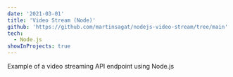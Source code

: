 ```yaml
---
date: '2021-03-01'
title: 'Video Stream (Node)'
github: 'https://github.com/martinsagat/nodejs-video-stream/tree/main'
tech:
  - Node.js
showInProjects: true
---
```


Example of a video streaming API endpoint using Node.js
